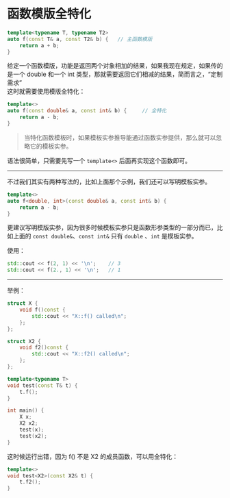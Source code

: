 # 函数模版全特化

```cpp
template<typename T, typename T2>
auto f(const T& a, const T2& b) {	// 主函数模版
	return a + b;
}
```

给定一个函数模版，功能是返回两个对象相加的结果，如果我现在规定，如果传的是一个 double 和一个 int 类型，那就需要返回它们相减的结果，简而言之，“定制需求”  
这时就需要使用模版全特化：

```cpp
template<>
auto f(const double& a, const int& b) {		// 全特化
	return a - b;
}
```

> 当特化函数模板时，如果模板实参推导能通过函数实参提供，那么就可以忽略它的模板实参。

语法很简单，只需要先写一个 ```template<>``` 后面再实现这个函数即可。

---
不过我们其实有两种写法的，比如上面那个示例，我们还可以写明模板实参。

```cpp
template<>
auto f<double, int>(const double& a, const int& b) {
    return a - b;
}
```

更建议写明模版实参，因为很多时候模板实参只是函数形参类型的一部分而已，比如上面的 ```const double&```、```const int&``` 只有 ```double``` 、```int``` 是模板实参。

使用：

```cpp
std::cout << f(2, 1) << '\n';    // 3
std::cout << f(2., 1) << '\n';   // 1
```

---

举例：

```cpp
struct X {
	void f()const {
		std::cout << "X::f() called\n";
	};
};

struct X2 {
	void f2()const {
		std::cout << "X::f2() called\n";
	};
};

template<typename T>
void test(const T& t) {
	t.f();
}

int main() {
	X x;
	X2 x2;
	test(x);
	test(x2);
}
```

这时候运行出错，因为 f() 不是 X2 的成员函数，可以用全特化：
```cpp
template<>
void test<X2>(const X2& t) {
	t.f2();
}
```
